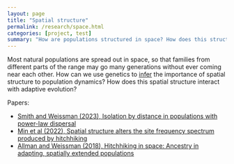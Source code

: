 ```yaml
---
layout: page
title: "Spatial structure"
permalink: /research/space.html
categories: [project, test]
summary: "How are populations structured in space? How does this structure affect adaptation?"
---
```


Most natural populations are spread out in space, so that families from different parts of the range
may go many generations without ever coming near each other. 
How can we use genetics to [infer](/research/inference.html) the importance of spatial structure to population dynamics? 
How does this spatial structure interact with adaptive evolution?

Papers:

- [Smith and Weissman (2023), Isolation by distance in populations with power-law dispersal](http://dx.doi.org/10.1093/g3journal/jkad023)
- [Min et al (2022), Spatial structure alters the site frequency spectrum produced by hitchhiking](http://dx.doi.org/10.1093/genetics/iyac139)
- [Allman and Weissman (2018), Hitchhiking in space: Ancestry in adapting, spatially extended populations](http://dx.doi.org/10.1111/evo.13431)


